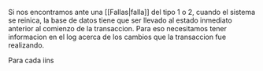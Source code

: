Si nos encontramos ante una [[Fallas|falla]] del tipo 1 o 2, cuando el sistema se reinica, la base de datos tiene que ser llevado al estado inmediato anterior al comienzo de la transaccion. Para eso necesitamos tener informacion en el log acerca de los cambios que la transaccion fue realizando. 

Para cada iins